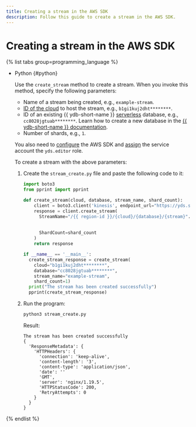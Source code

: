 ```yaml
---
title: Creating a stream in the AWS SDK
description: Follow this guide to create a stream in the AWS SDK.
---
```


# Creating a stream in the AWS SDK

{% list tabs group=programming_language %}

- Python {#python}

  Use the `create_stream` method to create a stream. When you invoke this method, specify the following parameters:
  * Name of a stream being created, e.g., `example-stream`.
  * [ID of the cloud](../../../resource-manager/operations/cloud/get-id.md) to host the stream, e.g., `b1gi1kuj2dht********`.
  * ID of an existing {{ ydb-short-name }} [serverless](../../../ydb/pricing/serverless.md) database, e.g., `cc8028jgtuab********`. Learn how to create a new database in the [{{ ydb-short-name }} documentation](../../../ydb/quickstart.md#create-db).
  * Number of shards, e.g., `1`.

  You also need to [configure](prepare.md) the AWS SDK and [assign](../../../iam/operations/sa/assign-role-for-sa.md) the service account the `yds.editor` role.

  To create a stream with the above parameters:

  1. Create the `stream_create.py` file and paste the following code to it:

      ```python
      import boto3
      from pprint import pprint

      def create_stream(cloud, database, stream_name, shard_count):
          client = boto3.client('kinesis', endpoint_url="https://yds.serverless.yandexcloud.net")
          response = client.create_stream(
            StreamName="/{{ region-id }}/{cloud}/{database}/{stream}".format(cloud=cloud,
                                                                          database=database,
                                                                          stream=stream_name),
            ShardCount=shard_count
          )
          return response

      if __name__ == '__main__':
        create_stream_response = create_stream(
          cloud="b1gi1kuj2dht********",
          database="cc8028jgtuab********",
          stream_name="example-stream",
          shard_count=1)
        print("The stream has been created successfully")
        pprint(create_stream_response)
      ```

  1. Run the program:

     ```bash
     python3 stream_create.py
     ```

     Result:

     ```text
     The stream has been created successfully
     {
       'ResponseMetadata': {
         'HTTPHeaders': {
           'connection': 'keep-alive',
           'content-length': '3',
           'content-type': 'application/json',
           'date': ''
           'GMT',
           'server': 'nginx/1.19.5',
           'HTTPStatusCode': 200,
           'RetryAttempts': 0
         }
       }
     }
     ```

{% endlist %}